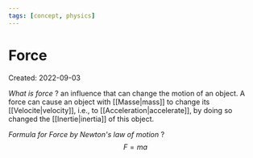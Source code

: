 ```yaml
---
tags: [concept, physics] 
---
```

# Force
Created: 2022-09-03

*What is force*
?
an influence that can change the motion of an object. A force can cause an object with [[Masse|mass]] to change its [[Velocite|velocity]], i.e., to [[Acceleration|accelerate]], by doing so changed the [[Inertie|inertia]] of this object.
<!--SR:!2022-09-15,7,230-->

*Formula for Force by Newton's law of motion*
?
$$F=ma$$
<!--SR:!2022-09-23,16,290-->